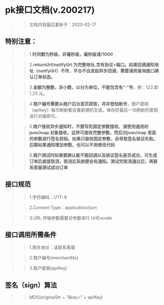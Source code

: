 pk接口文档(v.200217)
=
>>文档内容最后更新于：2020-02-17 

特别注意：
-
>>1.**时间戳为秒级，非毫秒级，毫秒级请/1000**

>>2.**returnUrl/notifyUrl 为完整地址,含有协议+端口。如果回调通知地址（notifyUrl）不传，平台不会发起异步回调，需要调用查询接口确认订单状态。**

>>3.**金额为整数，非小数，以分为单位，不能包含有“·”号**，例：123 即 1.23 元。

>>4.**商户编号需要从商户后台首页获取，并非登陆账号**，商户密钥（apikey）每次刷新都会重新随机生成，保存好最后一次刷新的密钥进行对接即可。

>>5.**商户接收异步通知时，不要写死固定参数接收，请使用通用的json/map 对象接收，这样可接收完整参数，然后对json/map 里面的参数进行签名校验。如果只接收固定参数，会导致签名验证失败。后期如果通知增加参数，也可以不用修改代码**

>>6.**商户测试时如果要确认能不能回调以及验证签名是否成功，可生成订单后直接取消，取消后系统便会有通知。测试完取消通过后，再联系客服测试成功订单**

接口规范
-
>>1.字符编码：UTF-8

>>2.Content-Type：application/json

>>3.URL 传输参数需要对参数进行 UrlEncode

接口调用所需条件
-
>>1.网关地址：请联系客服

>>2.商户编号(merchantNo)

>>3.商户密钥(apiKey)

签名（sign）算法
-
>>MD5(originalStr + "&key=" + apiKey)
